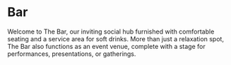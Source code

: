 # Bar

Welcome to The Bar, our inviting social hub furnished with comfortable seating and a service area for soft drinks. More than just a relaxation spot, The Bar also functions as an event venue, complete with a stage for performances, presentations, or gatherings.